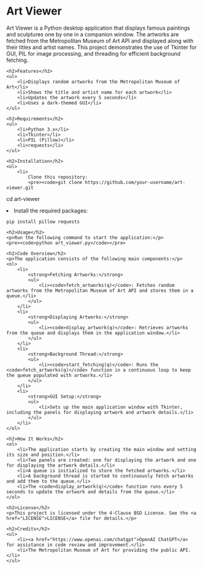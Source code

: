 <!DOCTYPE html>
<html lang="en">
<head>
    <meta charset="UTF-8">
    <meta name="viewport" content="width=device-width, initial-scale=1.0">
    <title>README</title>
</head>
<body>
    <h1>Art Viewer</h1>
    <p>
        Art Viewer is a Python desktop application that displays famous paintings and sculptures one by one in a companion window. 
        The artworks are fetched from the Metropolitan Museum of Art API and displayed along with their titles and artist names. 
        This project demonstrates the use of Tkinter for GUI, PIL for image processing, and threading for efficient background fetching.
    </p>

    <h2>Features</h2>
    <ul>
        <li>Displays random artworks from the Metropolitan Museum of Art</li>
        <li>Shows the title and artist name for each artwork</li>
        <li>Updates the artwork every 5 seconds</li>
        <li>Uses a dark-themed GUI</li>
    </ul>

    <h2>Requirements</h2>
    <ul>
        <li>Python 3.x</li>
        <li>Tkinter</li>
        <li>PIL (Pillow)</li>
        <li>requests</li>
    </ul>

    <h2>Installation</h2>
    <ol>
        <li>
            Clone this repository:
            <pre><code>git clone https://github.com/your-username/art-viewer.git
cd art-viewer</code></pre>
        </li>
        <li>
            Install the required packages:
            <pre><code>pip install pillow requests</code></pre>
        </li>
    </ol>

    <h2>Usage</h2>
    <p>Run the following command to start the application:</p>
    <pre><code>python art_viewer.py</code></pre>

    <h2>Code Overview</h2>
    <p>The application consists of the following main components:</p>
    <ol>
        <li>
            <strong>Fetching Artworks:</strong>
            <ul>
                <li><code>fetch_artworks(q)</code>: Fetches random artworks from the Metropolitan Museum of Art API and stores them in a queue.</li>
            </ul>
        </li>
        <li>
            <strong>Displaying Artworks:</strong>
            <ul>
                <li><code>display_artwork(q)</code>: Retrieves artworks from the queue and displays them in the application window.</li>
            </ul>
        </li>
        <li>
            <strong>Background Thread:</strong>
            <ul>
                <li><code>start_fetching(q)</code>: Runs the <code>fetch_artworks(q)</code> function in a continuous loop to keep the queue populated with artworks.</li>
            </ul>
        </li>
        <li>
            <strong>GUI Setup:</strong>
            <ul>
                <li>Sets up the main application window with Tkinter, including the panels for displaying artwork and artwork details.</li>
            </ul>
        </li>
    </ol>

    <h2>How It Works</h2>
    <ol>
        <li>The application starts by creating the main window and setting its size and position.</li>
        <li>Two panels are created: one for displaying the artwork and one for displaying the artwork details.</li>
        <li>A queue is initialized to store the fetched artworks.</li>
        <li>A background thread is started to continuously fetch artworks and add them to the queue.</li>
        <li>The <code>display_artwork(q)</code> function runs every 5 seconds to update the artwork and details from the queue.</li>
    </ol>

    <h2>License</h2>
    <p>This project is licensed under the 4-Clause BSD License. See the <a href="LICENSE">LICENSE</a> file for details.</p>

    <h2>Credits</h2>
    <ul>
        <li><a href="https://www.openai.com/chatgpt">OpenAI ChatGPT</a> for assistance in code review and improvement.</li>
        <li>The Metropolitan Museum of Art for providing the public API.</li>
    </ul>
</body>
</html>

